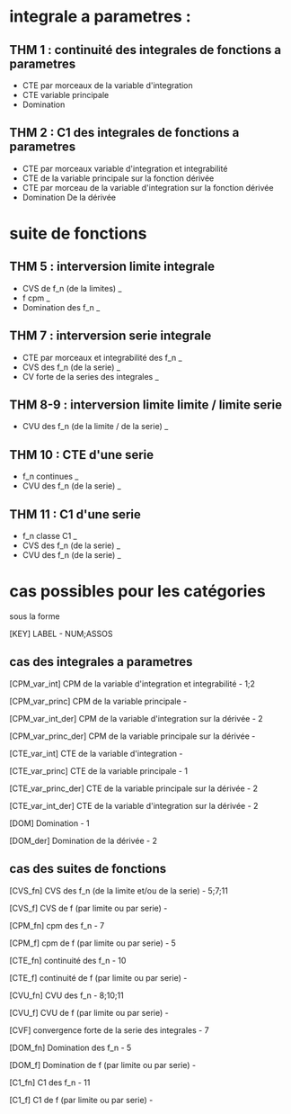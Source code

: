 # integrale a parametres :

## THM 1 : continuité des integrales de fonctions a parametres

- CTE par morceaux de la variable d'integration
- CTE variable principale
- Domination

## THM 2 : C1 des integrales de fonctions a parametres

- CTE par morceaux variable d'integration et integrabilité
- CTE de la variable principale sur la fonction dérivée
- CTE par morceau de la variable d'integration sur la fonction dérivée
- Domination De la dérivée

# suite de fonctions

## THM 5 : interversion limite integrale
- CVS de f_n (de la limites) _
- f cpm _
- Domination des f_n _

## THM 7 : interversion serie integrale
- CTE par morceaux et integrabilité des f_n _
- CVS des f_n (de la serie) _
- CV forte de la series des integrales _

## THM 8-9 : interversion limite limite / limite serie
- CVU des f_n (de la limite / de la serie) _

## THM 10 : CTE d'une serie
- f_n continues _
- CVU des f_n (de la serie) _

## THM 11 : C1 d'une serie
- f_n classe C1 _
- CVS des f_n (de la serie) _
- CVU des f_n (de la serie) _

# cas possibles pour les catégories

sous la forme

[KEY] LABEL - NUM;ASSOS

## cas des integrales a parametres

[CPM_var_int] CPM de la variable d'integration et integrabilité - 1;2

[CPM_var_princ] CPM de la variable principale -

[CPM_var_int_der] CPM de la variable d'integration sur la dérivée - 2

[CPM_var_princ_der] CPM de la variable principale sur la dérivée -

[CTE_var_int] CTE de la variable d'integration -

[CTE_var_princ] CTE de la variable principale - 1

[CTE_var_princ_der] CTE de la variable principale sur la dérivée - 2

[CTE_var_int_der] CTE de la variable d'integration sur la dérivée - 2

[DOM] Domination - 1

[DOM_der] Domination de la dérivée - 2

## cas des suites de fonctions

[CVS_fn] CVS des f_n (de la limite et/ou de la serie) - 5;7;11

[CVS_f] CVS de f (par limite ou par serie) -

[CPM_fn] cpm des f_n - 7

[CPM_f] cpm de f (par limite ou par serie) - 5

[CTE_fn] continuité des f_n - 10

[CTE_f] continuité de f (par limite ou par serie) - 

[CVU_fn] CVU des f_n  - 8;10;11

[CVU_f] CVU de f (par limite ou par serie) -

[CVF] convergence forte de la serie des integrales - 7

[DOM_fn] Domination des f_n - 5

[DOM_f] Domination de f (par limite ou par serie) -

[C1_fn] C1 des f_n - 11

[C1_f] C1 de f (par limite ou par serie) -